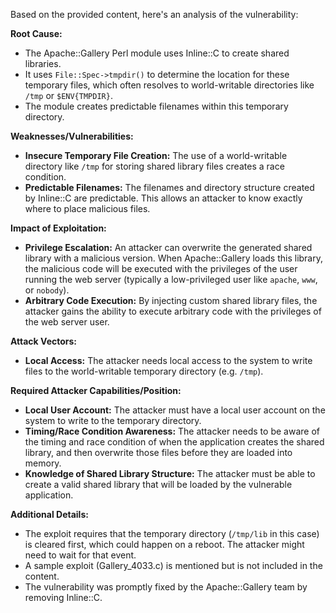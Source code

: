 Based on the provided content, here's an analysis of the vulnerability:

**Root Cause:**

- The Apache::Gallery Perl module uses Inline::C to create shared libraries.
- It uses `File::Spec->tmpdir()` to determine the location for these temporary files, which often resolves to world-writable directories like `/tmp` or `$ENV{TMPDIR}`.
- The module creates predictable filenames within this temporary directory.

**Weaknesses/Vulnerabilities:**

- **Insecure Temporary File Creation:** The use of a world-writable directory like `/tmp` for storing shared library files creates a race condition.
- **Predictable Filenames:** The filenames and directory structure created by Inline::C are predictable. This allows an attacker to know exactly where to place malicious files.

**Impact of Exploitation:**

- **Privilege Escalation:** An attacker can overwrite the generated shared library with a malicious version. When Apache::Gallery loads this library, the malicious code will be executed with the privileges of the user running the web server (typically a low-privileged user like `apache`, `www`, or `nobody`).
- **Arbitrary Code Execution:** By injecting custom shared library files, the attacker gains the ability to execute arbitrary code with the privileges of the web server user.

**Attack Vectors:**

- **Local Access:** The attacker needs local access to the system to write files to the world-writable temporary directory (e.g. `/tmp`).

**Required Attacker Capabilities/Position:**

- **Local User Account:**  The attacker must have a local user account on the system to write to the temporary directory.
- **Timing/Race Condition Awareness:** The attacker needs to be aware of the timing and race condition of when the application creates the shared library, and then overwrite those files before they are loaded into memory.
- **Knowledge of Shared Library Structure:** The attacker must be able to create a valid shared library that will be loaded by the vulnerable application.

**Additional Details:**

- The exploit requires that the temporary directory (`/tmp/lib` in this case) is cleared first, which could happen on a reboot. The attacker might need to wait for that event.
- A sample exploit (Gallery_4033.c) is mentioned but is not included in the content.
- The vulnerability was promptly fixed by the Apache::Gallery team by removing Inline::C.